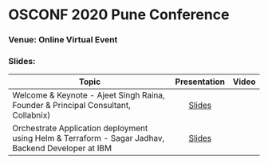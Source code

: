 # OSCONF 2020 Pune Conference

### Venue: Online Virtual Event


### Slides:


| Topic        | Presentation          | Video  | 
| ------------- |:-------------:| -----:| 
| Welcome & Keynote - Ajeet Singh Raina, Founder & Principal Consultant, Collabnix)| [Slides]() |  | 
| Orchestrate Application deployment using Helm & Terraform - Sagar Jadhav, Backend Developer at IBM | [Slides](https://github.com/sagar-jadhav/OSCONFPUNE20) | |




